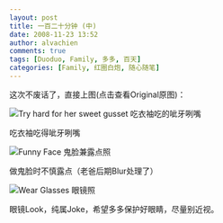 ```yaml
---
layout: post
title: 一百二十分钟 (中)
date: 2008-11-23 13:52
author: alvachien
comments: true
tags: [Duoduo, Family, 多多, 百天]
categories: [Family, 红圈白炮, 随心随笔]
---
```



这次不废话了，直接上图(点击查看Original原图)：


![Try hard for her sweet gusset  吃衣袖吃的呲牙咧嘴](http://farm4.static.flickr.com/3205/3051918258_bfbc490573_b.jpg)

吃衣袖吃得呲牙咧嘴



![Funny Face 鬼脸兼露点照](http://farm4.static.flickr.com/3027/3051917002_a35d8d8eee_b.jpg)

做鬼脸时不慎露点（老爸后期Blur处理了）



![Wear Glasses 眼镜照](http://farm4.static.flickr.com/3248/3051917228_151d872965_b.jpg)

眼镜Look，纯属Joke，希望多多保护好眼睛，尽量别近视。

